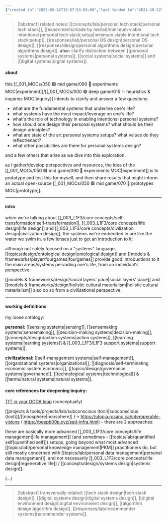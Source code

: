 ```yaml
---
{"created in":"2022-03-24T12:57:53-03:00","last tended to":"2024-10-12T18:40:04-03:00","aliases":["minimum viable intentional personal operations setup","personal systems setup","intentional personal systems setup","minimum viable intentional personal systems design","personal systems design","intentional personal systems design","🕸 minimum viable intentional personal systems design;setup"],"tags":["experiment","design","player","lab","alchemy","🌱","inquiry"],"dg-publish":true,"notestage":["🌱"],"created":"2022-03-24T12:57:53.053-03:00","updated":"2025-05-14T20:09:20.294-03:00","relevancescore":96,"permalink":"/experiments/made-by-me/design/minimum-viable-intentional-personal-systems-design-setup/","dgPassFrontmatter":true}
---
```


> [!abstract] related notes:
> [[concepts/lab/personal tech stack\|personal tech stack]], [[experiments/made by me/lab/minimum viable intentional personal tech stack;setup\|minimum viable intentional tech stack;setup]], [[responses/lab/personal OS design\|personal OS design]], [[responses/design/personal algorithms design\|personal algorithms design]]. **also:** clarify distinction between [[personal systems\|personal systems]], [[social systems\|social systems]] and [[digital systems\|digital systems]].

#### about

this [[_001_MOCs/050 🟩 mid game/090 🧪 experiments MOC\|experiment]]/[[_001_MOCs/000 🟣 deep game/015 ✨ heuristics & inquiries MOC\|inquiry]] intends to clarify and answer a few questions:

- what are the fundamental systems that underline one's life?
- what systems have the most impact/leverage on one's life?
- what's the role of technology in enabling intentional personal systems?
- how should one design their personal systems? what should be their design principles?
- what are state of the art personal systems setups? what values do they reflect/enact?
- what other possibilities are there for personal systems design?

and a few others that arise as we dive into this exploration.

as i gather/develop perspectives and resources, the idea of the [[_001_MOCs/050 🟩 mid game/090 🧪 experiments MOC\|experiment]] is to prototype and test this for myself, and then share results that might inform an actual open-source [[_001_MOCs/050 🟩 mid game/070 🔩 prototypes MOC\|prototype]].

---
#### intro

when we're talking about [[_003_L1F3/core concepts/self-transformation\|self-transformation]], [[_003_L1F3/core concepts/life design\|life design]] and [[_003_L1F3/core concepts/civilization design\|civilization design]], the systems we're embedded in are like the water we swim in. a few lenses just to get an introduction to it:

although not solely focused on a "systems" language, [[topics/design/ontological design\|ontological design]] and [[models & frameworks/player/fourgames\|fourgames]] provide good introductions to it the main areas/systems pervading one's life, from an individual's perspective.

[[models & frameworks/design/social layers' pace\|social layers' pace]] and [[models & frameworks/design/holistic cultural materialism\|holistic cultural materialism]] also do so from a civilizational perspective.

---
#### working definitions

my loose ontology:

**personal:** [[sensing systems\|sensing]], [[sensemaking systems\|sensemaking]], [[decision-making systems\|decision-making]], [[concepts/design/action systems\|action systems]], [[learning systems\|learning systems]] & [[_003_L1F3/L1F3 support systems\|support systems]].

**civilizational:** [[self-management systems\|self-management]], [[organizational systems\|organizational]], [[diagnosis/self-terminating economic system\|economic]], [[topics/design/governance systems\|governance]], [[technological systems\|technological]] & [[terms/natural systems\|natural systems]].

#### core references for deepening inquiry:

[TfT in your OODA loop](https://subconscious.substack.com/p/tools-for-thought-in-your-ooda-loop) (conceptually)

[[projects & tools/projects/lab/subconscious (tool)\|subconscious (tool)]]/[[noosphere\|noosphere]] (-> https://utopia.rosano.ca/interoperable-visions / https://beepb00p.xyz/sad-infra.html) - there are 2 approaches:

these are basically more advanced [[_003_L1F3/core concepts/life management\|life management]] (and sometimes - [[topics/lab/quantified self\|quantified self]]) setups, going beyond what most advanced [[topics/lab/personal knowledge management\|PKM]] practitioners do, but still mostly concerned with [[topics/lab/personal data management\|personal data management]], and not necessarily [[_003_L1F3/core concepts/life design\|regenerative life]] / [[concepts/design/systems design\|systems design]].

(...)

---

> [!abstract] transversally related:
> [[tech stack design\|tech stack design]], [[digital systems design\|digital systems design]], [[digital environment design\|digital environment design]], [[algorithm design\|algorithm design]], [[responses/lab/recommender systems\|recommender systems]].